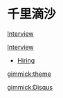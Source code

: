 # 千里滴沙

[Interview](interview/hiring-criteria.md)

[Interview]()

  * [Hiring](interview/hiring-criteria.md)

[gimmick:theme](readable)

<!-- show comments footer -->
[gimmick:Disqus](markdowniowiki)